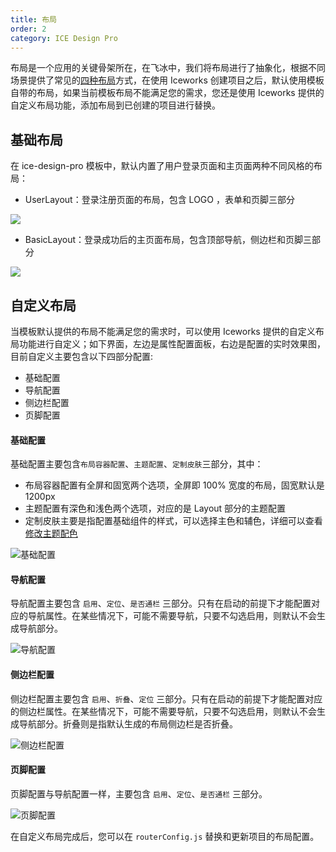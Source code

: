 ```yaml
---
title: 布局
order: 2
category: ICE Design Pro
---
```


布局是一个应用的关键骨架所在，在飞冰中，我们将布局进行了抽象化，根据不同场景提供了常见的[四种布局](https://alibaba.github.io/ice/layout)方式，在使用 Iceworks 创建项目之后，默认使用模板自带的布局，如果当前模板布局不能满足您的需求，您还是使用 Iceworks 提供的自定义布局功能，添加布局到已创建的项目进行替换。

## 基础布局

在 ice-design-pro 模板中，默认内置了用户登录页面和主页面两种不同风格的布局：

- UserLayout：登录注册页面的布局，包含 LOGO ，表单和页脚三部分

![](https://cdn.yuque.com/lark/0/2018/png/71071/1531278003722-f2150afc-57b7-47a3-913d-97e9589565ef.png)

- BasicLayout：登录成功后的主页面布局，包含顶部导航，侧边栏和页脚三部分

![](https://cdn.yuque.com/lark/0/2018/png/71071/1531277934401-57cc1027-114a-45ed-a8d6-325171343f19.png)

## 自定义布局

当模板默认提供的布局不能满足您的需求时，可以使用 Iceworks 提供的自定义布局功能进行自定义；如下界面，左边是属性配置面板，右边是配置的实时效果图，目前自定义主要包含以下四部分配置:

- 基础配置
- 导航配置
- 侧边栏配置
- 页脚配置

#### 基础配置

基础配置主要包含`布局容器配置`、`主题配置`、`定制皮肤`三部分，其中：

- 布局容器配置有全屏和固宽两个选项，全屏即 100% 宽度的布局，固宽默认是 1200px
- 主题配置有深色和浅色两个选项，对应的是 Layout 部分的主题配置
- 定制皮肤主要是指配置基础组件的样式，可以选择主色和辅色，详细可以查看[修改主题配色
  ](https://alibaba.github.io/ice/docs/advanced/custom-theme)

![基础配置](https://img.alicdn.com/tfs/TB10iEqxKuSBuNjy1XcXXcYjFXa-1909-1368.png)

#### 导航配置

导航配置主要包含 `启用`、`定位`、`是否通栏` 三部分。只有在启动的前提下才能配置对应的导航属性。在某些情况下，可能不需要导航，只要不勾选启用，则默认不会生成导航部分。

![导航配置](https://img.alicdn.com/tfs/TB1YhXXx9BYBeNjy0FeXXbnmFXa-1909-1368.png)

#### 侧边栏配置

侧边栏配置主要包含 `启用`、`折叠`、`定位` 三部分。只有在启动的前提下才能配置对应的侧边栏属性。在某些情况下，可能不需要导航，只要不勾选启用，则默认不会生成导航部分。折叠则是指默认生成的布局侧边栏是否折叠。

![侧边栏配置](https://img.alicdn.com/tfs/TB1DOSnx_tYBeNjy1XdXXXXyVXa-1908-1368.png)

#### 页脚配置

页脚配置与导航配置一样，主要包含 `启用`、`定位`、`是否通栏` 三部分。

![页脚配置](https://img.alicdn.com/tfs/TB1lHVnx21TBuNjy0FjXXajyXXa-1909-1368.png)

在自定义布局完成后，您可以在 `routerConfig.js` 替换和更新项目的布局配置。
